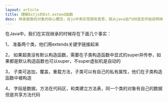 ```yaml
---
layout: article
title: 理解Extjs的Ext.extend函数
desc: 继承是面向对象的核心概念，在js中来实现很有意思，我从java这门OO语言开始说明继承，然后再用js来实现
---
```


在Java中，我们在实现继承的时候存在下面几个事实：

1， 准备两个类，他们用extends关键字链接起来

2， 如果超类没有默认构造函数，需要在子类构造函数中显式的super并传参，如果都是默认构造函数也可以super，不super虚拟机是自动的

3， 子类可追加，覆盖，重载方法，子类可以有自己的私有属性，他们在子类构造函数中被构造

4， 字段是数据，方法在代码区，和类建立方法表，同一个类的对象有自己的数据但是共享方法代码

